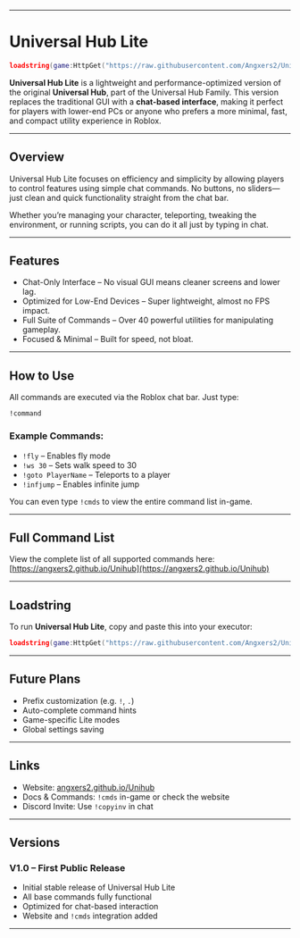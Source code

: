 
---

# Universal Hub Lite

```lua
loadstring(game:HttpGet("https://raw.githubusercontent.com/Angxers2/Unihub/refs/heads/lite/Unihub%20Lite%20V1.1",true))()
```

**Universal Hub Lite** is a lightweight and performance-optimized version of the original **Universal Hub**, part of the Universal Hub Family. This version replaces the traditional GUI with a **chat-based interface**, making it perfect for players with lower-end PCs or anyone who prefers a more minimal, fast, and compact utility experience in Roblox.

---

## Overview

Universal Hub Lite focuses on efficiency and simplicity by allowing players to control features using simple chat commands. No buttons, no sliders—just clean and quick functionality straight from the chat bar.

Whether you’re managing your character, teleporting, tweaking the environment, or running scripts, you can do it all just by typing in chat.

---

## Features

- Chat-Only Interface – No visual GUI means cleaner screens and lower lag.
- Optimized for Low-End Devices – Super lightweight, almost no FPS impact.
- Full Suite of Commands – Over 40 powerful utilities for manipulating gameplay.
- Focused & Minimal – Built for speed, not bloat.

---

## How to Use

All commands are executed via the Roblox chat bar. Just type:

```
!command
```

### Example Commands:
- `!fly` – Enables fly mode  
- `!ws 30` – Sets walk speed to 30  
- `!goto PlayerName` – Teleports to a player  
- `!infjump` – Enables infinite jump  

You can even type `!cmds` to view the entire command list in-game.

---

## Full Command List

View the complete list of all supported commands here:  
[https://angxers2.github.io/Unihub](https://angxers2.github.io/Unihub)

---

## Loadstring

To run **Universal Hub Lite**, copy and paste this into your executor:

```lua
loadstring(game:HttpGet("https://raw.githubusercontent.com/Angxers2/Unihub/refs/heads/lite/Unihub%20Lite%20V1.0.lua",true))()
```

---

## Future Plans

- Prefix customization (e.g. `!`, `.`)
- Auto-complete command hints
- Game-specific Lite modes
- Global settings saving

---

## Links

- Website: [angxers2.github.io/Unihub](https://angxers2.github.io/Unihub)
- Docs & Commands: `!cmds` in-game or check the website
- Discord Invite: Use `!copyinv` in chat

---

## Versions

### V1.0 – First Public Release
- Initial stable release of Universal Hub Lite
- All base commands fully functional
- Optimized for chat-based interaction
- Website and `!cmds` integration added

---

